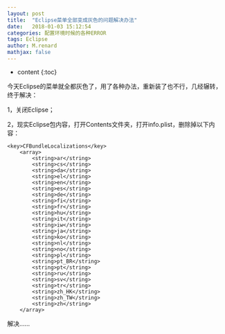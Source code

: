 ```yaml
---
layout: post
title:  "Eclipse菜单全部变成灰色的问题解决办法"
date:   2018-01-03 15:12:54
categories: 配置环境时候的各种ERROR
tags: Eclipse
author: M.renard
mathjax: false
---
```


* content
{:toc}

今天Eclipse的菜单就全都灰色了，用了各种办法，重新装了也不行，几经辗转，终于解决：

1，关闭Eclipse；

2，现实Eclipse包内容，打开Contents文件夹，打开info.plist，删除掉以下内容：




	<key>CFBundleLocalizations</key>
		<array>
			<string>ar</string>
			<string>cs</string>
			<string>da</string>
			<string>el</string>
			<string>en</string>
			<string>es</string>
			<string>de</string>
			<string>fi</string>
			<string>fr</string>
			<string>hu</string>
			<string>it</string>
			<string>iw</string>
			<string>ja</string>
			<string>ko</string>
			<string>nl</string>
			<string>no</string>
			<string>pl</string>
			<string>pt_BR</string>
			<string>pt</string>
			<string>ru</string>
			<string>sv</string>
			<string>tr</string>
			<string>zh_HK</string>
			<string>zh_TW</string>
			<string>zh</string>
		</array>

解决……
